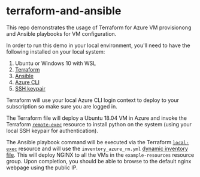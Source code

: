 # terraform-and-ansible

This repo demonstrates the usage of Terraform for Azure VM provisionong and Ansible playbooks for VM configuration.

In order to run this demo in your local environment, you'll need to have the following installed on your local system:

1. Ubuntu or Windows 10 with WSL 
1. [Terraform](https://www.terraform.io/downloads.html)
1. [Ansible](https://docs.ansible.com/ansible/latest/installation_guide/intro_installation.html)
1. [Azure CLI](https://docs.microsoft.com/en-us/cli/azure/install-azure-cli-linux?pivots=apt)
1. [SSH keypair](https://docs.microsoft.com/en-us/azure/virtual-machines/linux/mac-create-ssh-keys)

Terraform will use your local Azure CLI login context to deploy to your subscription so make sure you are logged in.

The Terraform file will deploy a Ubuntu 18.04 VM in Azure and invoke the Terraform [`remote-exec`](https://www.terraform.io/docs/provisioners/remote-exec.html) resource to install python on the system (using your local SSH keypair for authentication).

The Ansible playbook command will be executed via the Terraform [`local-exec`](https://www.terraform.io/docs/provisioners/local-exec.html) resource and will use the `inventory_azure_rm.yml` [dynamic inventory file](https://docs.microsoft.com/en-us/azure/developer/ansible/dynamic-inventory-configure?tabs=ansible). This will deploy NGINX to all the VMs in the `example-resources` resource group. Upon completion, you should be able to browse to the default nginx webpage using the public IP. 